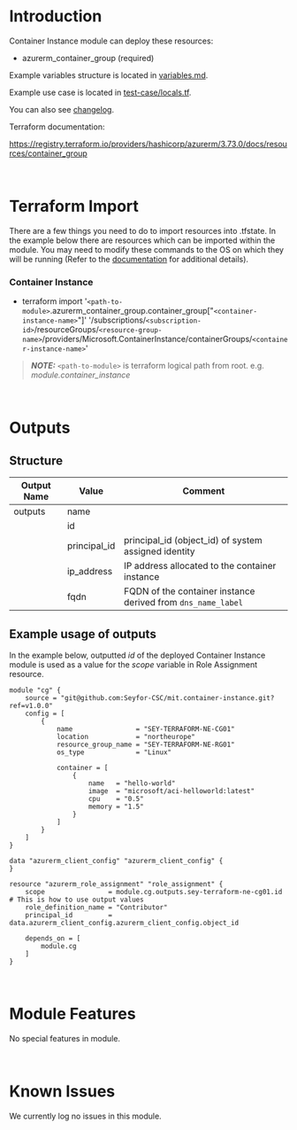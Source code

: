 # Introduction
Container Instance module can deploy these resources:
* azurerm_container_group (required)

Example variables structure is located in [variables.md](variables.md).

Example use case is located in [test-case/locals.tf](test-case/locals.tf).

You can also see [changelog](changelog.md).

Terraform documentation:

https://registry.terraform.io/providers/hashicorp/azurerm/3.73.0/docs/resources/container_group

&nbsp;

# Terraform Import
There are a few things you need to do to import resources into .tfstate. In the example below there are resources which can be imported within the module. You may need to modify these commands to the OS on which they will be running (Refer to the [documentation](https://developer.hashicorp.com/terraform/cli/commands/import#example-import-into-resource-configured-with-for_each) for additional details).
### Container Instance
* terraform import '`<path-to-module>`.azurerm_container_group.container_group["`<container-instance-name>`"]' '/subscriptions/`<subscription-id>`/resourceGroups/`<resource-group-name>`/providers/Microsoft.ContainerInstance/containerGroups/`<container-instance-name>`'

 > **_NOTE:_** `<path-to-module>` is terraform logical path from root. e.g. _module.container\_instance_

&nbsp;

# Outputs
## Structure

| Output Name | Value        | Comment                                                      |
| ----------- | ------------ | ------------------------------------------------------------ |
| outputs     | name         |                                                              |
|             | id           |                                                              |
|             | principal_id | principal_id (object_id) of system assigned identity         |
|             | ip_address   | IP address allocated to the container instance               |
|             | fqdn         | FQDN of the container instance derived from `dns_name_label` |


## Example usage of outputs
In the example below, outputted _id_ of the deployed Container Instance module is used as a value for the _scope_ variable in Role Assignment resource.
```
module "cg" {
    source = "git@github.com:Seyfor-CSC/mit.container-instance.git?ref=v1.0.0"
    config = [
        {
            name                = "SEY-TERRAFORM-NE-CG01"
            location            = "northeurope"
            resource_group_name = "SEY-TERRAFORM-NE-RG01"
            os_type             = "Linux"

            container = [
                {
                    name   = "hello-world"
                    image  = "microsoft/aci-helloworld:latest"
                    cpu    = "0.5"
                    memory = "1.5"
                }
            ]
        }
    ]
}

data "azurerm_client_config" "azurerm_client_config" {
}

resource "azurerm_role_assignment" "role_assignment" {
    scope                = module.cg.outputs.sey-terraform-ne-cg01.id # This is how to use output values
    role_definition_name = "Contributor"
    principal_id         = data.azurerm_client_config.azurerm_client_config.object_id

    depends_on = [
        module.cg
    ]
}
```

&nbsp;

# Module Features
No special features in module.

&nbsp;

# Known Issues
We currently log no issues in this module.